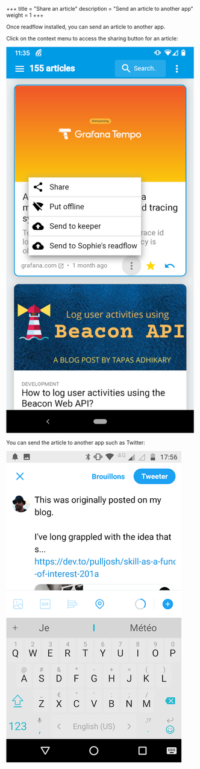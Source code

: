 +++
title = "Share an article"
description = "Send an article to another app"
weight = 1
+++

Once readflow installed, you can send an article to another app.

Click on the context menu to access the sharing button for an article:

![](images/share.png)

You can send the article to another app such as Twitter:

![](images/share-with-twitter.png)

